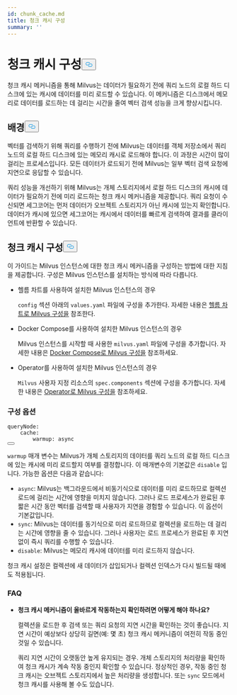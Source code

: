 ```yaml
---
id: chunk_cache.md
title: 청크 캐시 구성
summary: ''
---
```

<h1 id="Configure-Chunk-Cache" class="common-anchor-header">청크 캐시 구성<button data-href="#Configure-Chunk-Cache" class="anchor-icon" translate="no">
      <svg translate="no"
        aria-hidden="true"
        focusable="false"
        height="20"
        version="1.1"
        viewBox="0 0 16 16"
        width="16"
      >
        <path
          fill="#0092E4"
          fill-rule="evenodd"
          d="M4 9h1v1H4c-1.5 0-3-1.69-3-3.5S2.55 3 4 3h4c1.45 0 3 1.69 3 3.5 0 1.41-.91 2.72-2 3.25V8.59c.58-.45 1-1.27 1-2.09C10 5.22 8.98 4 8 4H4c-.98 0-2 1.22-2 2.5S3 9 4 9zm9-3h-1v1h1c1 0 2 1.22 2 2.5S13.98 12 13 12H9c-.98 0-2-1.22-2-2.5 0-.83.42-1.64 1-2.09V6.25c-1.09.53-2 1.84-2 3.25C6 11.31 7.55 13 9 13h4c1.45 0 3-1.69 3-3.5S14.5 6 13 6z"
        ></path>
      </svg>
    </button></h1><p>청크 캐시 메커니즘을 통해 Milvus는 데이터가 필요하기 전에 쿼리 노드의 로컬 하드 디스크에 있는 캐시에 데이터를 미리 로드할 수 있습니다. 이 메커니즘은 디스크에서 메모리로 데이터를 로드하는 데 걸리는 시간을 줄여 벡터 검색 성능을 크게 향상시킵니다.</p>
<h2 id="Background" class="common-anchor-header">배경<button data-href="#Background" class="anchor-icon" translate="no">
      <svg translate="no"
        aria-hidden="true"
        focusable="false"
        height="20"
        version="1.1"
        viewBox="0 0 16 16"
        width="16"
      >
        <path
          fill="#0092E4"
          fill-rule="evenodd"
          d="M4 9h1v1H4c-1.5 0-3-1.69-3-3.5S2.55 3 4 3h4c1.45 0 3 1.69 3 3.5 0 1.41-.91 2.72-2 3.25V8.59c.58-.45 1-1.27 1-2.09C10 5.22 8.98 4 8 4H4c-.98 0-2 1.22-2 2.5S3 9 4 9zm9-3h-1v1h1c1 0 2 1.22 2 2.5S13.98 12 13 12H9c-.98 0-2-1.22-2-2.5 0-.83.42-1.64 1-2.09V6.25c-1.09.53-2 1.84-2 3.25C6 11.31 7.55 13 9 13h4c1.45 0 3-1.69 3-3.5S14.5 6 13 6z"
        ></path>
      </svg>
    </button></h2><p>벡터를 검색하기 위해 쿼리를 수행하기 전에 Milvus는 데이터를 객체 저장소에서 쿼리 노드의 로컬 하드 디스크에 있는 메모리 캐시로 로드해야 합니다. 이 과정은 시간이 많이 걸리는 프로세스입니다. 모든 데이터가 로드되기 전에 Milvus는 일부 벡터 검색 요청에 지연으로 응답할 수 있습니다.</p>
<p>쿼리 성능을 개선하기 위해 Milvus는 개체 스토리지에서 로컬 하드 디스크의 캐시에 데이터가 필요하기 전에 미리 로드하는 청크 캐시 메커니즘을 제공합니다. 쿼리 요청이 수신되면 세그코어는 먼저 데이터가 오브젝트 스토리지가 아닌 캐시에 있는지 확인합니다. 데이터가 캐시에 있으면 세그코어는 캐시에서 데이터를 빠르게 검색하여 결과를 클라이언트에 반환할 수 있습니다.</p>
<h2 id="Configure-Chunk-Cache" class="common-anchor-header">청크 캐시 구성<button data-href="#Configure-Chunk-Cache" class="anchor-icon" translate="no">
      <svg translate="no"
        aria-hidden="true"
        focusable="false"
        height="20"
        version="1.1"
        viewBox="0 0 16 16"
        width="16"
      >
        <path
          fill="#0092E4"
          fill-rule="evenodd"
          d="M4 9h1v1H4c-1.5 0-3-1.69-3-3.5S2.55 3 4 3h4c1.45 0 3 1.69 3 3.5 0 1.41-.91 2.72-2 3.25V8.59c.58-.45 1-1.27 1-2.09C10 5.22 8.98 4 8 4H4c-.98 0-2 1.22-2 2.5S3 9 4 9zm9-3h-1v1h1c1 0 2 1.22 2 2.5S13.98 12 13 12H9c-.98 0-2-1.22-2-2.5 0-.83.42-1.64 1-2.09V6.25c-1.09.53-2 1.84-2 3.25C6 11.31 7.55 13 9 13h4c1.45 0 3-1.69 3-3.5S14.5 6 13 6z"
        ></path>
      </svg>
    </button></h2><p>이 가이드는 Milvus 인스턴스에 대한 청크 캐시 메커니즘을 구성하는 방법에 대한 지침을 제공합니다. 구성은 Milvus 인스턴스를 설치하는 방식에 따라 다릅니다.</p>
<ul>
<li><p>헬름 차트를 사용하여 설치한 Milvus 인스턴스의 경우</p>
<p><code translate="no">config</code> 섹션 아래의 <code translate="no">values.yaml</code> 파일에 구성을 추가한다. 자세한 내용은 <a href="/docs/ko/v2.4.x/configure-helm.md">헬름 차트로 Milvus 구성을</a> 참조한다.</p></li>
<li><p>Docker Compose를 사용하여 설치한 Milvus 인스턴스의 경우</p>
<p>Milvus 인스턴스를 시작할 때 사용한 <code translate="no">milvus.yaml</code> 파일에 구성을 추가합니다. 자세한 내용은 <a href="/docs/ko/v2.4.x/configure-docker.md">Docker Compose로 Milvus 구성을</a> 참조하세요.</p></li>
<li><p>Operator를 사용하여 설치한 Milvus 인스턴스의 경우</p>
<p><code translate="no">Milvus</code> 사용자 지정 리소스의 <code translate="no">spec.components</code> 섹션에 구성을 추가합니다. 자세한 내용은 <a href="/docs/ko/v2.4.x/configure_operator.md">Operator로 Milvus 구성을</a> 참조하세요.</p></li>
</ul>
<h3 id="Configuration-options" class="common-anchor-header">구성 옵션</h3><pre><code translate="no" class="language-yaml"><span class="hljs-attr">queryNode</span>:
    <span class="hljs-attr">cache</span>:
        <span class="hljs-attr">warmup</span>: <span class="hljs-keyword">async</span>
<button class="copy-code-btn"></button></code></pre>
<p><code translate="no">warmup</code> 매개 변수는 Milvus가 개체 스토리지의 데이터를 쿼리 노드의 로컬 하드 디스크에 있는 캐시에 미리 로드할지 여부를 결정합니다. 이 매개변수의 기본값은 <code translate="no">disable</code> 입니다. 가능한 옵션은 다음과 같습니다:</p>
<ul>
<li><code translate="no">async</code>: Milvus는 백그라운드에서 비동기식으로 데이터를 미리 로드하므로 컬렉션 로드에 걸리는 시간에 영향을 미치지 않습니다. 그러나 로드 프로세스가 완료된 후 짧은 시간 동안 벡터를 검색할 때 사용자가 지연을 경험할 수 있습니다.  이 옵션이 기본값입니다.</li>
<li><code translate="no">sync</code>: Milvus는 데이터를 동기식으로 미리 로드하므로 컬렉션을 로드하는 데 걸리는 시간에 영향을 줄 수 있습니다. 그러나 사용자는 로드 프로세스가 완료된 후 지연 없이 즉시 쿼리를 수행할 수 있습니다.</li>
<li><code translate="no">disable</code>: Milvus는 메모리 캐시에 데이터를 미리 로드하지 않습니다.</li>
</ul>
<p>청크 캐시 설정은 컬렉션에 새 데이터가 삽입되거나 컬렉션 인덱스가 다시 빌드될 때에도 적용됩니다.</p>
<h3 id="FAQ" class="common-anchor-header">FAQ</h3><ul>
<li><p><strong>청크 캐시 메커니즘이 올바르게 작동하는지 확인하려면 어떻게 해야 하나요?</strong></p>
<p>컬렉션을 로드한 후 검색 또는 쿼리 요청의 지연 시간을 확인하는 것이 좋습니다. 지연 시간이 예상보다 상당히 길면(예: 몇 초) 청크 캐시 메커니즘이 여전히 작동 중인 것일 수 있습니다.</p>
<p>쿼리 지연 시간이 오랫동안 높게 유지되는 경우. 개체 스토리지의 처리량을 확인하여 청크 캐시가 계속 작동 중인지 확인할 수 있습니다. 정상적인 경우, 작동 중인 청크 캐시는 오브젝트 스토리지에서 높은 처리량을 생성합니다. 또는 <code translate="no">sync</code> 모드에서 청크 캐시를 사용해 볼 수도 있습니다.</p></li>
</ul>
